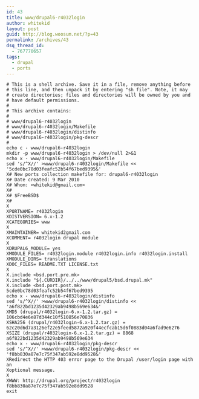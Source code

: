 ```yaml
---
id: 43
title: www/drupal6-r4032login
author: whitekid
layout: post
guid: http://blog.woosum.net/?p=43
permalink: /archives/43
dsq_thread_id:
  - 767770657
tags:
  - drupal
  - ports
---
```


    # This is a shell archive. Save it in a file, remove anything before
    # this line, and then unpack it by entering "sh file". Note, it may
    # create directories; files and directories will be owned by you and
    # have default permissions.
    #
    # This archive contains:
    #
    # www/drupal6-r4032login
    # www/drupal6-r4032login/Makefile
    # www/drupal6-r4032login/distinfo
    # www/drupal6-r4032login/pkg-descr
    #
    echo c - www/drupal6-r4032login
    mkdir -p www/drupal6-r4032login > /dev/null 2>&1
    echo x - www/drupal6-r4032login/Makefile
    sed 's/^X//' >www/drupal6-r4032login/Makefile << '5cde0bc78d03feafc52b54f67bed9395&'
    X# New ports collection makefile for: drupal6-r4032login
    X# Date created: 9 Mar 2010
    X# Whom: <whitekid@gmail.com>
    X#
    X# $FreeBSD$
    X#
    X
    XPORTNAME= r4032login
    XDISTVERSION= 6.x-1.2
    XCATEGORIES= www
    X
    XMAINTAINER= whitekid2gmail.com
    XCOMMENT= r4032login drupal module
    X
    XDRUPAL6_MODULE= yes
    XMODULE_FILES= r4032login.module r4032login.info r4032login.install
    XMODULE_DIRS= translations
    XDOC_FILES= README.TXT LICENSE.txt
    X
    X.include <bsd.port.pre.mk>
    X.include "${.CURDIR}/../../www/drupal5/bsd.drupal.mk"
    X.include <bsd.port.post.mk>
    5cde0bc78d03feafc52b54f67bed9395
    echo x - www/drupal6-r4032login/distinfo
    sed 's/^X//' >www/drupal6-r4032login/distinfo << 'a6f822bd1235d42329ab9498b569e634&'
    XMD5 (drupal/r4032login-6.x-1.2.tar.gz) = 106cbd4e6e87d344c10f510856e70836
    XSHA256 (drupal/r4032login-6.x-1.2.tar.gz) = 62c20d6d7a3126ef22e5feed5872a920f44ecfcab15d6f0883d04a6fad9e6276
    XSIZE (drupal/r4032login-6.x-1.2.tar.gz) = 8868
    a6f822bd1235d42329ab9498b569e634
    echo x - www/drupal6-r4032login/pkg-descr
    sed 's/^X//' >www/drupal6-r4032login/pkg-descr << 'f8bb830a87e7c75f347ab592e8dd9528&'
    XRedirect the HTTP 403 error page to the Drupal /user/login page with an
    Xoptional message.
    X
    XWWW: http://drupal.org/project/r4032login
    f8bb830a87e7c75f347ab592e8dd9528
    exit
